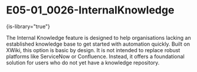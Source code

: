 # E05-01_0026-InternalKnowledge

{is-library="true"}

<snippet id="E05-01_0026-InternalKnowledge_snippet">



The Internal Knowledge feature is designed to help organisations lacking an established knowledge base to get started with automation quickly. Built on XWiki, this option is basic by design. It is not intended to replace robust platforms like ServiceNow or Confluence. Instead, it offers a foundational solution for users who do not yet have a knowledge repository.


</snippet>